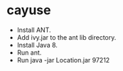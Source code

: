 # cayuse

* Install ANT.
* Add ivy.jar to the ant lib directory.
* Install Java 8.
* Run ant.
* Run java -jar Location.jar 97212
